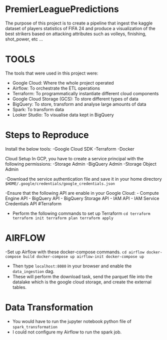 # PremierLeaguePredictions
The purpose of this project is to create a pipeline that ingest the kaggle dataset of players statistics of FIFA 24 and produce a visualization of the best strikers based on attacking attributes such as volleys, finishing, shot_power, etc ...

# TOOLS
The tools that were used in this project were:
- Google Cloud: Where the whole project operated
- Airflow: To orchestrate the ETL operations
- Terraform: To programmatically instantiate different cloud components
- Google Cloud Storage (GCS): To store different types of data
- BigQuery: To store, transform and analyse large amounts of data
- Spark: To transform data
- Looker Studio: To visualise data kept in BigQuery

# Steps to Reproduce
Install the below tools:
-Google Cloud SDK
-Terraform
-Docker

Cloud Setup
In GCP, you have to create a service principal with the following permissions:
-Storage Admin
-BigQuery Admin
-Storage Object Admin

-Download the service authentication file and save it in your home directory
`$HOME/.google/credentials/google_credentials.json`

-Ensure that the following API are enable in your Google Cloud:
    - Compute Engine API
    - BigQuery API
    - BigQuery Storage API
    - IAM API
    - IAM Service Credentials API
#Terraform
- Perform the following commands to set up Terraform
`cd terraform
 terraform init
 terraform plan
 terraform apply`

# AIRFLOW 
-Set up Airflow with these docker-compose commands.
`cd airflow
docker-compose build
docker-compose up airflow-init
docker-compose up`
- Then type `localhost:8080` in your browser and enable the `data_ingestion` dag.
- These will perform the download task, send the parquet file into the datalake which is the google cloud storage, and create the external tables.

# Data Transformation
- You would have to run the jupyter notebook python file of `spark_transformation`
- I could not configure my Airflow to run the spark job.

